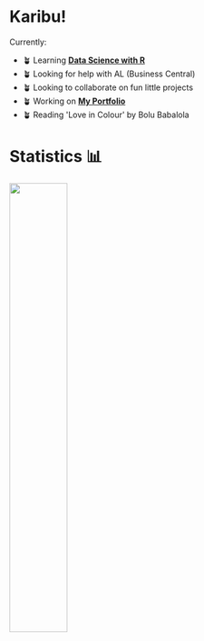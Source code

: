 # Karibu! 

<!--
**lynnagidza/lynnagidza** is a ✨ _special_ ✨ repository because its `README.md` (this file) appears on your GitHub profile.

Here are some ideas to get you started:

- 🔭 I’m currently working on ...
- 🌱 I’m currently learning ...
- 👯 I’m looking to collaborate on ...
- 🤔 I’m looking for help with ...
- 💬 Ask me about ...
- 📫 How to reach me: ...
- 😄 Pronouns: ...
- ⚡ Fun fact: ...
-->

Currently:
- 🪴 Learning **[Data Science with R](https://www.datacamp.com/profile/lynnagidza)** 
- 🪴 Looking for help with AL (Business Central)
- 🪴 Looking to collaborate on fun little projects
- 🪴 Working on **[My Portfolio](https://lynnagidza.github.io/)**
- 🪴 Reading 'Love in Colour' by Bolu Babalola 

# Statistics 📊
<img align="left" width="45%" src="https://github-readme-stats.vercel.app/api/top-langs/?username=lynnagidza&layout=compact&theme=gruvbox_light" />
<!-- <img align="left" width="45%" src="https://github-readme-stats.vercel.app/api?username=lynnagidza&count_private=true&show_icons=true&theme=gruvbox_light" /> -->
<!-- <img src="https://github-profile-summary-cards.vercel.app/api/cards/profile-details?username=lynnagidza&theme=solarized_dark"/> -->
<!-- <img src="https://github-profile-summary-cards.vercel.app/api/cards/most-commit-language?username=lynnagidza&theme=solarized_dark"/>
<img src="https://github-profile-summary-cards.vercel.app/api/cards/repos-per-language?username=lynnagidza&theme=solarized_dark"/> -->
  
<!-- # Performance Tracking 👩🏿‍💻

<img src="https://github-profile-summary-cards.vercel.app/api/cards/productive-time?username=lynnagidza&theme=solarized_dark"/> -->




